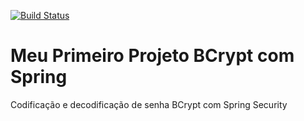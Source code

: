 [![Build Status](https://travis-ci.org/AlexMarques2003/MeuPrimeiroProjetoBCrypt.svg?branch=master)](https://travis-ci.org/AlexMarques2003/MeuPrimeiroProjetoBCrypt)
# Meu Primeiro Projeto BCrypt com Spring
Codificação e decodificação de senha BCrypt com Spring Security

